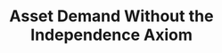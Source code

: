 ---
id_key: d1989-asset
categories: DT
tags:
- non-expected utility
authors:
- Dekel, Eddie
title: Asset Demand Without the Independence Axiom
journal: Econometrica
pages: 163-169
year: 1989
pub: JSTOR
pdf: asset-demand-without-the-independence-axiom.pdf
permalink: "/papers/d1989-asset.txt"
layout: bib
---